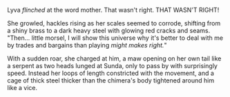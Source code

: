 Lyva *flinched* at the word mother. That wasn't right. THAT WASN'T RIGHT!

She growled, hackles rising as her scales seemed to corrode, shifting from a shiny brass to a dark heavy steel with glowing red cracks and seams. "Then... little morsel, I will show this universe why it's better to deal with me by trades and bargains than playing *might makes right.*"     

With a sudden roar, she charged at him, a maw opening on her own tail like a serpent as two heads lunged at Sunda, only to pass by with surprisingly speed. Instead her loops of length constricted with the movement, and a cage of thick steel thicker than the chimera's body tightened around him like a vice.